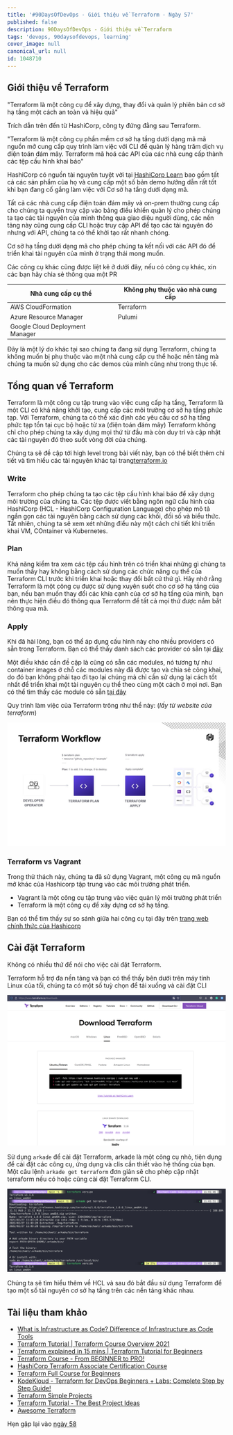 ```yaml
---
title: '#90DaysOfDevOps - Giới thiệu về Terraform - Ngày 57'
published: false
description: 90DaysOfDevOps - Giới thiệu về Terraform
tags: 'devops, 90daysofdevops, learning'
cover_image: null
canonical_url: null
id: 1048710
---
```


## Giới thiệu về Terraform

"Terraform là một công cụ để xây dựng, thay đổi và quản lý phiên bản cơ sở hạ tầng một cách an toàn và hiệu quả"

Trích dẫn trên đến từ HashiCorp, công ty đứng đằng sau Terraform.

"Terraform là một công cụ phần mềm cơ sở hạ tầng dưới dạng mã mã nguồn mở cung cấp quy trình làm việc với CLI để quản lý hàng trăm dịch vụ điện toán đám mây. Terraform mã hoá các API của các nhà cung cấp thành các tệp cấu hình khai báo"

HashiCorp có nguồn tài nguyên tuyệt vời tại [HashiCorp Learn](https://learn.hashicorp.com/terraform?utm_source=terraform_io&utm_content=terraform_io_hero) bao gồm tất cả các sản phẩm của họ và cung cấp một số bản demo hướng dẫn rất tốt khi bạn đang cố gắng làm việc với Cơ sở hạ tầng dưới dạng mã.

Tất cả các nhà cung cấp điện toán đám mây và on-prem thường cung cấp cho chúng ta quyền truy cập vào bảng điều khiển quản lý cho phép chúng ta tạo các tài nguyên của mình thông qua giao diệu người dùng, các nền tảng này cũng cung cấp CLI hoặc truy cập API để tạo các tài nguyên đó nhưng với API, chúng ta có thể khởi tạo rất nhanh chóng.

Cơ sở hạ tầng dưới dạng mã cho phép chúng ta kết nối với các API đó để triển khai tài nguyên của mình ở trạng thái mong muốn.

Các công cụ khác cũng được liệt kê ở dưới đây, nếu có công cụ khác, xin các bạn hãy chia sẻ thông qua một PR

| Nhà cung cấp cụ thể                  | Không phụ thuộc vào nhà cung cấp |
| ------------------------------- | -------------- |
| AWS CloudFormation              | Terraform      |
| Azure Resource Manager          | Pulumi         |
| Google Cloud Deployment Manager |                |

Đây là một lý do khác tại sao chúng ta đang sử dụng Terraform, chúng ta không muốn bị phụ thuộc vào một nhà cung cấp cụ thể hoặc nền tảng mà chúng ta muốn sử dụng cho các demos của mình cũng như trong thực tế.

## Tổng quan về Terraform

Terraform là một công cụ tập trung vào việc cung cấp hạ tầng, Terraform là một CLI có khả năng khởi tạo, cung cấp các môi trường cơ sở hạ tầng phức tạp. Với Terraform, chúng ta có thể xác định các yêu cầu cơ sở hạ tầng phức tạp tồn tại cục bộ hoặc từ xa (điện toán đám mây) Terraform không chỉ cho phép chúng ta xây dựng mọi thứ từ đầu mà còn duy trì và cập nhật các tài nguyên đó theo suốt vòng đời của chúng.

Chúng ta sẽ đề cập tới high level trong bài viết này, bạn có thể biết thêm chi tiết và tìm hiểu các tài nguyên khác tại trang[terraform.io](https://www.terraform.io/)

### Write

Terraform cho phép chúng ta tạo các tệp cấu hình khai báo để xây dựng môi trường của chúng ta. Các tệp được viết bằng ngôn ngữ cấu hình của HashiCorp (HCL - HashiCorp Configuration Language) cho phép mô tả ngắn gọn các tài nguyên bằng cách sử dụng các khối, đối số và biểu thức. Tất nhiên, chúng ta sẽ xem xét những điều này một cách chi tiết khi triển khai VM, COntainer và Kubernetes.

### Plan

Khả năng kiểm tra xem các tệp cấu hình trên có triển khai những gì chúng ta muốn thấy hay không bằng cách sử dụng các chức năng cụ thể của Terraform CLI trước khi triển khai hoặc thay đổi bất cứ thứ gì. Hãy nhớ rằng Terraform là một công cụ được sử dụng xuyên suốt cho cơ sở hạ tầng của bạn, nếu bạn muốn thay đổi các khía cạnh của cơ sở hạ tầng của mình, bạn nên thực hiện điều đó thông qua Terraform để tất cả mọi thứ được nắm bắt thông qua mã.

### Apply

Khi đã hài lòng, bạn có thể áp dụng cấu hình này cho nhiều providers có sẵn trong Terraform. Bạn có thể thấy danh sách các provider có sẵn tại [đây](https://registry.terraform.io/browse/providers)

Một điều khác cần đề cập là cũng có sẵn các modules, nó tương tự như container images ở chỗ các modules này đã được tạo và chia sẻ công khai, do đó bạn không phải tạo đi tạo lại chúng mà chỉ cần sử dụng lại cách tốt nhất để triển khai một tài nguyên cụ thể theo cùng một cách ở mọi nơi. Bạn có thể tìm thấy các module có sẵn [tại đây](https://registry.terraform.io/browse/modules)

Quy trình làm việc của Terraform trông như thể này: (_lấy từ website của terraform_)

![](../../Days/Images/Day57_IAC3.png)

### Terraform vs Vagrant

Trong thử thách này, chúng ta đã sử dụng Vagrant, một công cụ mã nguồn mở khác của Hashicorp tập trung vào các môi trường phát triển.

- Vagrant là một công cụ tập trung vào việc quản lý môi trường phát triển
- Terraform là một công cụ để xây dựng cơ sở hạ tầng.

Bạn có thể tìm thấy sự so sánh giữa hai công cụ tại đây trên [trang web chính thức của Hashicorp](https://www.vagrantup.com/intro/vs/terraform)

## Cài đặt Terraform

Không có nhiều thứ để nói cho việc cài đặt Terraform.

Terraform hỗ trợ đa nền tảng và bạn có thể thấy bên dưới trên máy tính Linux của tối, chúng ta có một số tuỳ chọn để tải xuống và cài đặt CLI

![](../../Days/Images/Day57_IAC2.png)

Sử dụng `arkade` để cài đặt Terraform, arkade là một công cụ nhỏ, tiện dụng để cài đặt các công cụ, ứng dụng và clis cần thiết vào hệ thống của bạn. Một câu lệnh `arkade get terraform` đơn giản sẽ cho phép cập nhật terraform nếu có hoặc cũng cài đặt Terraform CLI.

![](../../Days/Images/Day57_IAC1.png)

Chúng ta sẽ tìm hiểu thêm về HCL và sau đó bắt đầu sử dụng Terraform để tạo một số tài nguyên cơ sở hạ tầng trên các nền tảng khác nhau.

## Tài liệu tham khảo


- [What is Infrastructure as Code? Difference of Infrastructure as Code Tools](https://www.youtube.com/watch?v=POPP2WTJ8es)
- [Terraform Tutorial | Terraform Course Overview 2021](https://www.youtube.com/watch?v=m3cKkYXl-8o)
- [Terraform explained in 15 mins | Terraform Tutorial for Beginners](https://www.youtube.com/watch?v=l5k1ai_GBDE)
- [Terraform Course - From BEGINNER to PRO!](https://www.youtube.com/watch?v=7xngnjfIlK4&list=WL&index=141&t=16s)
- [HashiCorp Terraform Associate Certification Course](https://www.youtube.com/watch?v=V4waklkBC38&list=WL&index=55&t=111s)
- [Terraform Full Course for Beginners](https://www.youtube.com/watch?v=EJ3N-hhiWv0&list=WL&index=39&t=27s)
- [KodeKloud - Terraform for DevOps Beginners + Labs: Complete Step by Step Guide!](https://www.youtube.com/watch?v=YcJ9IeukJL8&list=WL&index=16&t=11s)
- [Terraform Simple Projects](https://terraform.joshuajebaraj.com/)
- [Terraform Tutorial - The Best Project Ideas](https://www.youtube.com/watch?v=oA-pPa0vfks)
- [Awesome Terraform](https://github.com/shuaibiyy/awesome-terraform)

Hẹn gặp lại vào [ngày 58](day58.md)
